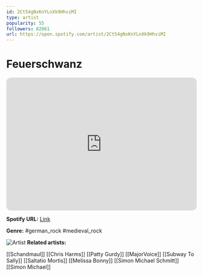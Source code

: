```yaml
---
id: 2Ct54gNxKnYLnXk9HhviMI
type: artist
popularity: 55
followers: 82861
url: https://open.spotify.com/artist/2Ct54gNxKnYLnXk9HhviMI
---
```

# Feuerschwanz

<iframe style="border-radius:12px" src="https://open.spotify.com/embed/artist/2Ct54gNxKnYLnXk9HhviMI" width="100%" height="352" frameBorder="0" allowfullscreen="" allow="autoplay; clipboard-write; encrypted-media; fullscreen; picture-in-picture" loading="lazy"></iframe>

**Spotify URL:** [Link](https://open.spotify.com/artist/2Ct54gNxKnYLnXk9HhviMI)

**Genre:**  #german_rock #medieval_rock

![Artist](https://i.scdn.co/image/ab6761610000e5ebe32f9e447dd258d2a1ddbc10)
**Related artists:**

[[Schandmaul]]
[[Chris Harms]]
[[Patty Gurdy]]
[[MajorVoice]]
[[Subway To Sally]]
[[Saltatio Mortis]]
[[Melissa Bonny]]
[[Simon Michael Schmitt]]
[[Simon Michael]]
